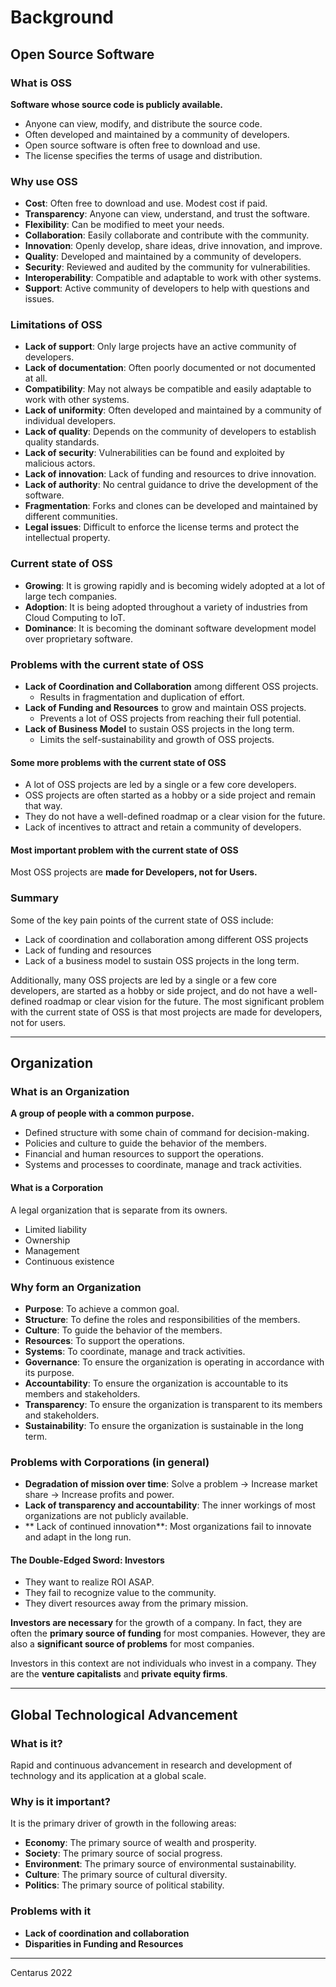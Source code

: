 # Background

## Open Source Software

### What is OSS

**Software whose source code is publicly available.**

- Anyone can view, modify, and distribute the source code.
- Often developed and maintained by a community of developers.
- Open source software is often free to download and use.
- The license specifies the terms of usage and distribution.

### Why use OSS

- **Cost**: Often free to download and use. Modest cost if paid.
- **Transparency**: Anyone can view, understand, and trust the software.
- **Flexibility**: Can be modified to meet your needs.
- **Collaboration**: Easily collaborate and contribute with the community.
- **Innovation**: Openly develop, share ideas, drive innovation, and improve.
- **Quality**: Developed and maintained by a community of developers.
- **Security**: Reviewed and audited by the community for vulnerabilities.
- **Interoperability**: Compatible and adaptable to work with other systems.
- **Support**: Active community of developers to help with questions and issues.

### Limitations of OSS

- **Lack of support**: Only large projects have an active community of developers.
- **Lack of documentation**: Often poorly documented or not documented at all.
- **Compatibility**: May not always be compatible and easily adaptable to work with other systems.
- **Lack of uniformity**: Often developed and maintained by a community of individual developers.
- **Lack of quality**: Depends on the community of developers to establish quality standards.
- **Lack of security**: Vulnerabilities can be found and exploited by malicious actors.
- **Lack of innovation**: Lack of funding and resources to drive innovation.
- **Lack of authority**: No central guidance to drive the development of the software.
- **Fragmentation**: Forks and clones can be developed and maintained by different communities.
- **Legal issues**: Difficult to enforce the license terms and protect the intellectual property.

### Current state of OSS

- **Growing**: It is growing rapidly and is becoming widely adopted at a lot of large tech companies.
- **Adoption**: It is being adopted throughout a variety of industries from Cloud Computing to IoT.
- **Dominance**: It is becoming the dominant software development model over proprietary software.

### Problems with the current state of OSS

- **Lack of Coordination and Collaboration** among different OSS projects.
  - Results in fragmentation and duplication of effort.
- **Lack of Funding and Resources** to grow and maintain OSS projects.
  - Prevents a lot of OSS projects from reaching their full potential.
- **Lack of Business Model** to sustain OSS projects in the long term.
  - Limits the self-sustainability and growth of OSS projects.

#### Some more problems with the current state of OSS

- A lot of OSS projects are led by a single or a few core developers.
- OSS projects are often started as a hobby or a side project and remain that way.
- They do not have a well-defined roadmap or a clear vision for the future.
- Lack of incentives to attract and retain a community of developers.

#### Most important problem with the current state of OSS

Most OSS projects are **made for Developers, not for Users.**

### Summary

Some of the key pain points of the current state of OSS include:
- Lack of coordination and collaboration among different OSS projects
- Lack of funding and resources
- Lack of a business model to sustain OSS projects in the long term. 

Additionally, many OSS projects are led by a single or a few core developers, are started as a hobby or side project, and do not have a well-defined roadmap or clear vision for the future.
The most significant problem with the current state of OSS is that most projects are made for developers, not for users.

---

## Organization

### What is an Organization

**A group of people with a common purpose.**

- Defined structure with some chain of command for decision-making.
- Policies and culture to guide the behavior of the members.
- Financial and human resources to support the operations.
- Systems and processes to coordinate, manage and track activities.

#### What is a Corporation

A legal organization that is separate from its owners.

- Limited liability
- Ownership
- Management
- Continuous existence

### Why form an Organization

- **Purpose**: To achieve a common goal.
- **Structure**: To define the roles and responsibilities of the members.
- **Culture**: To guide the behavior of the members.
- **Resources**: To support the operations.
- **Systems**: To coordinate, manage and track activities.
- **Governance**: To ensure the organization is operating in accordance with its purpose.
- **Accountability**: To ensure the organization is accountable to its members and stakeholders.
- **Transparency**: To ensure the organization is transparent to its members and stakeholders.
- **Sustainability**: To ensure the organization is sustainable in the long term.

### Problems with Corporations (in general)

- **Degradation of mission over time**: Solve a problem -> Increase market share -> Increase profits and power.
- **Lack of transparency and accountability**: The inner workings of most organizations are not publicly available.
- ** Lack of continued innovation**: Most organizations fail to innovate and adapt in the long run.

#### The Double-Edged Sword: Investors

- They want to realize ROI ASAP.
- They fail to recognize value to the community.
- They divert resources away from the primary mission.

**Investors are necessary** for the growth of a company.
In fact, they are often the **primary source of funding** for most companies.
However, they are also a **significant source of problems** for most companies.

Investors in this context are not individuals who invest in a company.
They are the **venture capitalists** and **private equity firms**.

---

## Global Technological Advancement

### What is it?

Rapid and continuous advancement in research and development of technology and its application at a global scale.

### Why is it important?

It is the primary driver of growth in the following areas:
- **Economy**: The primary source of wealth and prosperity.
- **Society**: The primary source of social progress.
- **Environment**: The primary source of environmental sustainability.
- **Culture**: The primary source of cultural diversity.
- **Politics**: The primary source of political stability.

### Problems with it

- **Lack of coordination and collaboration**
- **Disparities in Funding and Resources**

---

Centarus
2022
